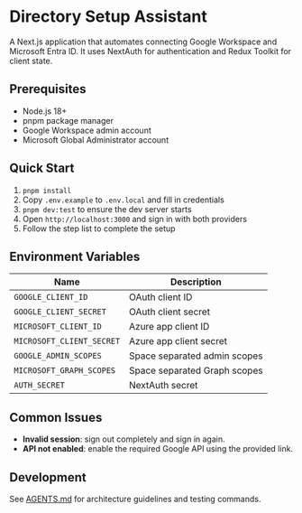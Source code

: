 # Directory Setup Assistant

A Next.js application that automates connecting Google Workspace and Microsoft Entra ID. It uses NextAuth for authentication and Redux Toolkit for client state.

## Prerequisites
- Node.js 18+
- pnpm package manager
- Google Workspace admin account
- Microsoft Global Administrator account

## Quick Start
1. `pnpm install`
2. Copy `.env.example` to `.env.local` and fill in credentials
3. `pnpm dev:test` to ensure the dev server starts
4. Open `http://localhost:3000` and sign in with both providers
5. Follow the step list to complete the setup

## Environment Variables
| Name | Description |
| ---- | ----------- |
| `GOOGLE_CLIENT_ID` | OAuth client ID |
| `GOOGLE_CLIENT_SECRET` | OAuth client secret |
| `MICROSOFT_CLIENT_ID` | Azure app client ID |
| `MICROSOFT_CLIENT_SECRET` | Azure app client secret |
| `GOOGLE_ADMIN_SCOPES` | Space separated admin scopes |
| `MICROSOFT_GRAPH_SCOPES` | Space separated Graph scopes |
| `AUTH_SECRET` | NextAuth secret |

## Common Issues
- **Invalid session**: sign out completely and sign in again.
- **API not enabled**: enable the required Google API using the provided link.

## Development
See [AGENTS.md](AGENTS.md) for architecture guidelines and testing commands.
